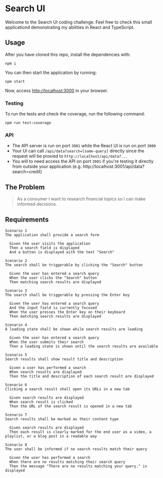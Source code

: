 # Search UI

Welcome to the Search UI coding challenge. Feel free to check this small applicationd demonstrating my abilities in React and TypeScript.

## Usage

After you have cloned this repo, install the dependencies with:

```
npm i
```

You can then start the application by running:

```
npm start
```

Now, access [http://localhost:3000](http://localhost:3000) in your browser.

### Testing

To run the tests and check the coverage, run the following command:

```
npm run test:coverage
```

### API

- The API server is run on port `3001` while the React UI is run on port `3000`
- Your UI can call `/api/data?search=[some-query]` directly since
  the request will be proxied to `http://localhost/api/data?...`
- You will to need access the API on port `3001` if you're testing it directly
  from outside your application (e.g. http://localhost:3001/api/data?search=credit)

## The Problem

> As a consumer I want to research financial topics so I can make informed
> decisions.

## Requirements

```
Scenario 1
The application shall provide a search form

  Given the user visits the application
  Then a search field is displayed
  And a button is displayed with the text "Search"
```

```
Scenario 2
The search shall be triggerable by clicking the "Search" button

  Given the user has entered a search query
  When the user clicks the "Search" button
  Then matching search results are displayed
```

```
Scenario 3
The search shall be triggerable by pressing the Enter key

  Given the user has entered a search query
  And the input field is currently focused
  When the user presses the Enter key on their keyboard
  Then matching search results are displayed
```

```
Scenario 4
A loading state shall be shown while search results are loading

  Given the user has entered a search query
  When the user submits their search
  Then a loading state is shown until the search results are available
```

```
Scenario 5
Search results shall show result title and description

  Given a user has performed a search
  When search results are displayed
  Then the title and description of each search result are displayed
```

```
Scenario 6
Clicking a search result shall open its URLs in a new tab

  Given search results are displayed
  When search result is clicked
  Then the URL of the search result is opened in a new tab
```

```
Scenario 7
Search results shall be marked as their content type

  Given search results are displayed
  Then each result is clearly marked for the end user as a video, a playlist, or a blog post in a readable way
```

```
Scenario 8
The user shall be informed if no search results match their query

  Given the user has performed a search
  When there are no results matching their search query
  Then the message "There are no results matching your query." is displayed
```
